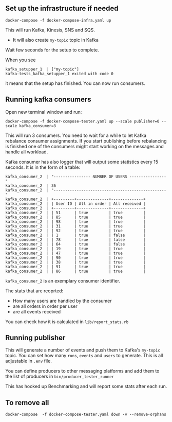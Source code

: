 ## Set up the infrastructure if needed

```docker-compose -f docker-compose-infra.yaml up```

This will run Kafka, Kinesis, SNS and SQS. 
- It will also create `my-topic` topic in Kafka 

Wait few seconds for the setup to complete.

When you see 
```
kafka_setupper_1  | ["my-topic"]
kafka-tests_kafka_setupper_1 exited with code 0
```
it means that the setup has finished. You  can now run consumers.

## Running kafka consumers

Open new terminal window and run:

```
docker-compose -f docker-compose-tester.yaml up --scale publisher=0 --scale kafka_consumer=3
```

This will run 3 consumers. You need to wait for a while to let Kafka rebalance consumer assignments.
If you start publishing before rebalancing is finished one of the consumers might start working on the messages and handle all workload.

Kafka consumer has also logger that will output some statistics every 15 seconds.
It is in the form of a table:
```
kafka_consumer_2  | "---------------- NUMBER OF USERS ----------------"
kafka_consumer_2  | 36
kafka_consumer_2  | "-------------------------------------------------"
kafka_consumer_2  | +---------+--------------+--------------+
kafka_consumer_2  | | User ID | All in order | All received |
kafka_consumer_2  | +---------+--------------+--------------+
kafka_consumer_2  | | 51      | true         | true         |
kafka_consumer_2  | | 85      | true         | true         |
kafka_consumer_2  | | 98      | true         | true         |
kafka_consumer_2  | | 31      | true         | true         |
kafka_consumer_2  | | 92      | true         | true         |
kafka_consumer_2  | | 1       | true         | false        |
kafka_consumer_2  | | 78      | true         | false        |
kafka_consumer_2  | | 64      | true         | false        |
kafka_consumer_2  | | 19      | true         | true         |
kafka_consumer_2  | | 47      | true         | true         |
kafka_consumer_2  | | 90      | true         | true         |
kafka_consumer_2  | | 38      | true         | true         |
kafka_consumer_2  | | 91      | true         | true         |
kafka_consumer_2  | | 86      | true         | true         |
```

`kafka_consumer_2` is an exemplary consumer identifier.

The stats that are reoprted:
- How many users are handled by the consumer
- are all orders in order per user
- are all events received

You can check how it is calculated in `lib/report_stats.rb`

## Running publisher

This will generate a number of events and push them to Kafka's `my-topic` topic.
You can set how many `runs`, `events` and `users` to generate.
This is all adjustable in `.env` file. 

You can define producers to other messaging platforms and add them to the list of producers in `bin/producer_tester_runner`

This has hooked up Benchmarking and will report some stats after each run.
 
## To remove all

`docker-compose  -f docker-compose-tester.yaml down -v --remove-orphans` 
